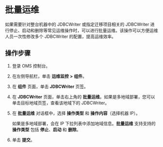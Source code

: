# 批量运维

如果需要针对整台机器中的 JDBCWriter 或指定迁移项目相关的 JDBCWriter 进行停止、启动和删除等常见运维操作时，可以进行批量运维。该操作可以方便运维人员一次性修改多个 JDBCWriter 的配置，提高运维效率。

## 操作步骤

1. 登录 OMS 控制台。

2. 在左侧导航栏，单击 **运维监控** **\>** **组件**。

3. 在 **组件** 页面，单击 **JDBCWriter** 页签。

4. 在 **JDBCWriter** 页面，单击右上角的 **批量运维**。如果是多地域部署，您可以单击目标地域页签，查看该地域下的 JDBCWriter。

5. 在 **批量运维** 对话框中，选择 **操作类型** 和 **操作内容**（选择机器 IP）。

   如果是多地域部署，会在 IP 下拉列表中添加地域信息。**批量运维** 支持支持的 **操作类型** 包括 **停止**、**启动** 和 **删除**。

6. 单击 **提交**。
